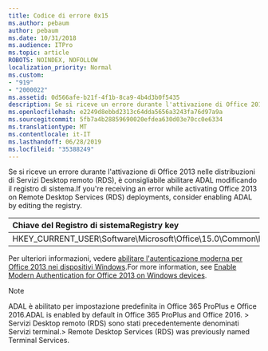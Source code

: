 ```yaml
---
title: Codice di errore 0x15
ms.author: pebaum
author: pebaum
ms.date: 10/31/2018
ms.audience: ITPro
ms.topic: article
ROBOTS: NOINDEX, NOFOLLOW
localization_priority: Normal
ms.custom:
- "919"
- "2000022"
ms.assetid: 0d566afe-b21f-4f1b-8ca9-4b4d3b0f5435
description: Se si riceve un errore durante l'attivazione di Office 2013 nelle distribuzioni di Servizi Desktop remoto (RDS), è consigliabile abilitare ADAL modificando il registro di sistema.
ms.openlocfilehash: e2249d8ebbd2313c64dda5656a3243fa76d97a9a
ms.sourcegitcommit: 5fb7a4b28859690020efdea630d03e70cc0e6334
ms.translationtype: MT
ms.contentlocale: it-IT
ms.lasthandoff: 06/28/2019
ms.locfileid: "35388249"
---
```

<span data-ttu-id="0491b-103">Se si riceve un errore durante l'attivazione di Office 2013 nelle distribuzioni di Servizi Desktop remoto (RDS), è consigliabile abilitare ADAL modificando il registro di sistema.</span><span class="sxs-lookup"><span data-stu-id="0491b-103">If you're receiving an error while activating Office 2013 on Remote Desktop Services (RDS) deployments, consider enabling ADAL by editing the registry.</span></span>
  
|<span data-ttu-id="0491b-104">**Chiave del Registro di sistema**</span><span class="sxs-lookup"><span data-stu-id="0491b-104">**Registry key**</span></span>|<span data-ttu-id="0491b-105">**Tipo**</span><span class="sxs-lookup"><span data-stu-id="0491b-105">**Type**</span></span>|<span data-ttu-id="0491b-106">**Valore**</span><span class="sxs-lookup"><span data-stu-id="0491b-106">**Value**</span></span>|
|:-----|:-----|:-----|
|<span data-ttu-id="0491b-107">HKEY_CURRENT_USER\Software\Microsoft\Office\15.0\Common\Identity\EnableADAL</span><span class="sxs-lookup"><span data-stu-id="0491b-107">HKEY_CURRENT_USER\Software\Microsoft\Office\15.0\Common\Identity\EnableADAL</span></span>  <br/> |<span data-ttu-id="0491b-108">REG_DWORD</span><span class="sxs-lookup"><span data-stu-id="0491b-108">REG_DWORD</span></span>  <br/> |<span data-ttu-id="0491b-109">1</span><span class="sxs-lookup"><span data-stu-id="0491b-109">1</span></span>  <br/> |

<span data-ttu-id="0491b-110">Per ulteriori informazioni, vedere [abilitare l'autenticazione moderna per Office 2013 nei dispositivi Windows](https://docs.microsoft.com/office365/admin/security-and-compliance/enable-modern-authentication).</span><span class="sxs-lookup"><span data-stu-id="0491b-110">For more information, see [Enable Modern Authentication for Office 2013 on Windows devices](https://docs.microsoft.com/office365/admin/security-and-compliance/enable-modern-authentication).</span></span>
  
> [!NOTE]
>  <span data-ttu-id="0491b-111">ADAL è abilitato per impostazione predefinita in Office 365 ProPlus e Office 2016.</span><span class="sxs-lookup"><span data-stu-id="0491b-111">ADAL is enabled by default in Office 365 ProPlus and Office 2016.</span></span> <span data-ttu-id="0491b-112">> Servizi Desktop remoto (RDS) sono stati precedentemente denominati Servizi terminal.</span><span class="sxs-lookup"><span data-stu-id="0491b-112">>  Remote Desktop Services (RDS) was previously named Terminal Services.</span></span>
  